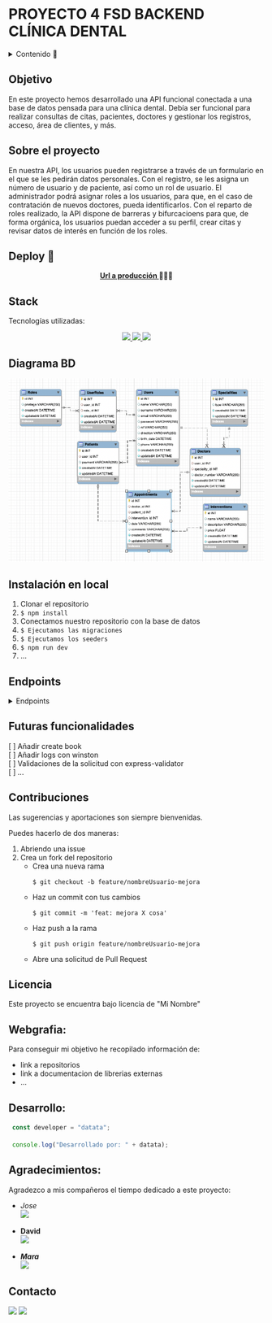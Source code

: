 # PROYECTO 4 FSD BACKEND CLÍNICA DENTAL

<details>
  <summary>Contenido 📝</summary>
  <ol>
    <li><a href="#objetivo">Objetivo</a></li>
    <li><a href="#sobre-el-proyecto">Sobre el proyecto</a></li>
    <li><a href="#deploy-🚀">Deploy</a></li>
    <li><a href="#stack">Stack</a></li>
    <li><a href="#diagrama-bd">Diagrama</a></li>
    <li><a href="#instalación-en-local">Instalación</a></li>
    <li><a href="#endpoints">Endpoints</a></li>
    <li><a href="#futuras-funcionalidades">Futuras funcionalidades</a></li>
    <li><a href="#contribuciones">Contribuciones</a></li>
    <li><a href="#licencia">Licencia</a></li>
    <li><a href="#webgrafia">Webgrafia</a></li>
    <li><a href="#desarrollo">Desarrollo</a></li>
    <li><a href="#agradecimientos">Agradecimientos</a></li>
    <li><a href="#contacto">Contacto</a></li>
  </ol>
</details>

## Objetivo

En este proyecto hemos desarrollado una API funcional conectada a una base de datos pensada para una clínica dental. Debía ser funcional para realizar consultas de citas, pacientes, doctores y gestionar los registros, acceso, área de clientes, y más.

## Sobre el proyecto
En nuestra API, los usuarios pueden registrarse a través de un formulario en el que se les pedirán datos personales. Con el registro, se les asigna un número de usuario y de paciente, así como un rol de usuario. El administrador podrá asignar roles a los usuarios, para que, en el caso de contratación de nuevos doctores, pueda identificarlos. Con el reparto de roles realizado, la API dispone de barreras y bifurcacioens para que, de forma orgánica, los usuarios puedan acceder a su perfil, crear citas y revisar datos de interés en función de los roles.

## Deploy 🚀
<div align="center">
    <a href="https://www.google.com"><strong>Url a producción </strong></a>🚀🚀🚀
</div>

## Stack
Tecnologías utilizadas:
<div align="center">
<a href="https://www.expressjs.com/">
    <img src= "https://img.shields.io/badge/express.js-%23404d59.svg?style=for-the-badge&logo=express&logoColor=%2361DAFB"/>
</a>
<a href="https://nodejs.org/es/">
    <img src= "https://img.shields.io/badge/node.js-026E00?style=for-the-badge&logo=node.js&logoColor=white"/>
</a>
<a href="https://developer.mozilla.org/es/docs/Web/JavaScript">
    <img src= "https://img.shields.io/badge/javascipt-EFD81D?style=for-the-badge&logo=javascript&logoColor=black"/>
</a>
 </div>


## Diagrama BD
!['imagen-db'](./images/diagram.png)

## Instalación en local
1. Clonar el repositorio
2. ` $ npm install `
3. Conectamos nuestro repositorio con la base de datos 
4. ``` $ Ejecutamos las migraciones ``` 
5. ``` $ Ejecutamos los seeders ``` 
6. ``` $ npm run dev ``` 
7. ...

## Endpoints
<details>
<summary>Endpoints</summary>

- USER
    - REGISTER

            POST http://localhost:3000/users
        body:
        ``` js
            {
                "name": "Felipe",
                "surname": "Báguena Peña",
                "email": "felipe@felipe.com",
                "password": "123456",
                "nif": "22333444P",
                "direction": "Calle Falsa 123",
                "birth_date": "1987-08-21",
                "phone": "666444555"
            }
        ```

    - LOGIN

            POST http://localhost:3000/users/login
        body:
        ``` js
            {
                "email": "felipe@felipe.com",
                "password": "123456"
            }
        ```

    - BORRAR USUARIO POR ID

            DELETE http://localhost:3000/users/:id

    - VER CITAS

            GET http://localhost:3000/users/appointments

    - PERFIL DE USUARIO

            GET http://localhost:3000/profile

    - ACTUALIZAR PERFIL DE USUARIO

            PUT http://localhost:3000/updateprofile
        body:
        ``` js
            {
                "name": "Alyna",
                "surname": "Nastas Romaniuc",
                "email": "alyna@alyna.com",
                "password": "123456",
                "nif": "22555444E",
                "direction": "Calle Falsa 456",
                "birth_date": "1992-04-30",
                "phone": "666333444"
            }
        ```

    - ACTUALIZAR MÉTODO DE PAGO COMO CLIENTE

            PUT http://localhost:3000/updateprofile/payment
        body:
        ``` js
            {
                "payment": "cash",
            }
        ```

    - CREAR NUEVOS ROLES

            POST http://localhost:3000/roles
        body:
        ``` js
            {
                "privilege": "Doctor",
            }
        ```

    - CREAR NUEVAS CITAS

            POST http://localhost:3000/appoint
        body:
        ``` js
            {
                "doctor_id": 3,
                "intervention_id": 1,
                "date": "2023-03-07 11:00",
            }
        ```

    - CREAR NUEVAS CITAS

            POST http://localhost:3000/appoint
        body:
        ``` js
            {
                "doctor_id": 3,
                "intervention_id": 1,
                "date": "2023-03-07 11:00",
            }
        ```

    - CANCELAR CITAS

            DELETE http://localhost:3000/appoint/:id

    - VER CITAS PENDIENTES

            GET http://localhost:3000/appoint/coming

    - VER TODOS LOS USUARIOS REGISTRADOS

            GET http://localhost:3000/admin/users

    - VER TOAS LAS CITAS DE LA CLÍNICA

            GET http://localhost:3000/admin/appoint
    
    - VER TOAS LAS CITAS DE LA CLÍNICA

            GET http://localhost:3000/admin/doctors

    - CREAR NUEVOS SERVICIOS

            POST http://localhost:3000/appoint
        body:
        ``` js
            {
                "name": "extracción",
                "description": "cirujía menor",
                "price": 130
            }
        ```
    - DARSE DE ALTA COMO DOCTOR

            POST http://localhost:3000/doctors
        body:
        ``` js
            {
                "speciality_id": 1,
                "doctor_numer": "3443"
            }
        ```

    - ASIGNAR ROLES A UN USUARIO

            POST http://localhost:3000/admin/roles
        body:
        ``` js
            {
                "user_id": 10,
                "rol_id": 2,
            }
        ```

    - VER ROLES DE UN USUARIO

            GET http://localhost:3000/users/role/:id

</details>

## Futuras funcionalidades
[ ] Añadir create book  
[ ] Añadir logs  con winston  
[ ] Validaciones de la solicitud con express-validator  
[ ] ...

## Contribuciones
Las sugerencias y aportaciones son siempre bienvenidas.  

Puedes hacerlo de dos maneras:

1. Abriendo una issue
2. Crea un fork del repositorio
    - Crea una nueva rama  
        ```
        $ git checkout -b feature/nombreUsuario-mejora
        ```
    - Haz un commit con tus cambios 
        ```
        $ git commit -m 'feat: mejora X cosa'
        ```
    - Haz push a la rama 
        ```
        $ git push origin feature/nombreUsuario-mejora
        ```
    - Abre una solicitud de Pull Request

## Licencia
Este proyecto se encuentra bajo licencia de "Mi Nombre"

## Webgrafia:
Para conseguir mi objetivo he recopilado información de:
- link a repositorios 
- link a documentacion de librerias externas
- ...

## Desarrollo:

``` js
 const developer = "datata";

 console.log("Desarrollado por: " + datata);
```  

## Agradecimientos:

Agradezco a mis compañeros el tiempo dedicado a este proyecto:

- *Jose*  
<a href="https://github.com/Dave86dev" target="_blank"><img src="https://img.shields.io/badge/github-24292F?style=for-the-badge&logo=github&logoColor=white" target="_blank"></a> 

- **David**  
<a href="https://www.github.com/userGithub/" target="_blank"><img src="https://img.shields.io/badge/github-24292F?style=for-the-badge&logo=github&logoColor=red" target="_blank"></a>

- ***Mara***  
<a href="https://www.github.com/userGithub/" target="_blank"><img src="https://img.shields.io/badge/github-24292F?style=for-the-badge&logo=github&logoColor=green" target="_blank"></a> 

## Contacto
<a href = "mailto:micorreoelectronico@gmail.com"><img src="https://img.shields.io/badge/Gmail-C6362C?style=for-the-badge&logo=gmail&logoColor=white" target="_blank"></a>
<a href="https://www.linkedin.com/in/linkedinUser/" target="_blank"><img src="https://img.shields.io/badge/-LinkedIn-%230077B5?style=for-the-badge&logo=linkedin&logoColor=white" target="_blank"></a> 
</p>
